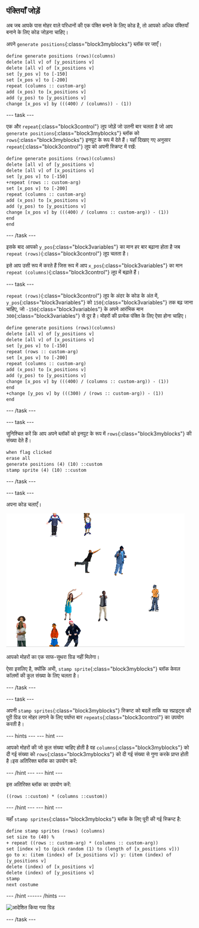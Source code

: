 ## पंक्तियाँ जोड़ें

अब जब आपके पास मोहर वाले परिधानों की एक पंक्ति बनाने के लिए कोड है, तो आपको अधिक पंक्तियाँ बनाने के लिए कोड जोड़ना चाहिए।

अपने `generate positions`{:class="block3myblocks"} ब्लॉक पर जाएँ।

```blocks3
define generate positions (rows)(columns)
delete [all v] of [y_positions v]
delete [all v] of [x_positions v]
set [y_pos v] to [-150]
set [x_pos v] to [-200]
repeat (columns :: custom-arg)
add (x_pos) to [x_positions v]
add (y_pos) to [y_positions v]
change [x_pos v] by (((400) / (columns)) - (1))
```

--- task ---

एक और `repeat`{:class="block3control"} लूप जोड़ें जो उतनी बार चलता है जो आप `generate positions`{:class="block3myblocks"} ब्लॉक को `rows`{:class="block3myblocks"} इनपुट के रूप में देते हैं। यहाँ दिखाए गए अनुसार `repeat`{:class="block3control"} लूप को अपनी स्क्रिप्ट में रखें:

```blocks3
define generate positions (rows)(columns)
delete [all v] of [y_positions v]
delete [all v] of [x_positions v]
set [y_pos v] to [-150]
+repeat (rows :: custom-arg)
set [x_pos v] to [-200]
repeat (columns :: custom-arg)
add (x_pos) to [x_positions v]
add (y_pos) to [y_positions v]
change [x_pos v] by (((400) / (columns :: custom-arg)) - (1))
end
end
```

--- /task ---

इसके बाद आपको `y_pos`{:class="block3variables"} का मान हर बार बढ़ाना होता है जब `repeat (rows)`{:class="block3control"} लूप चलता है।

इसे आप उसी रूप में करते हैं जिस रूप में आप `x_pos`{:class="block3variables"} का मान `repeat (columns)`{:class="block3control"} लूप में बढ़ाते हैं।

--- task ---

`repeat (rows)`{:class="block3control"} लूप के अंदर के कोड के अंत में, `y_pos`{:class="block3variables"} को `150`{:class="block3variables"} तक बढ़ जाना चाहिए, जो `-150`{:class="block3variables"} के अपने आरंभिक मान `300`{:class="block3variables"} से दूर है। मोहरों की प्रत्येक पंक्ति के लिए ऐसा होना चाहिए।

```blocks3
define generate positions (rows)(columns)
delete [all v] of [y_positions v]
delete [all v] of [x_positions v]
set [y_pos v] to [-150]
repeat (rows :: custom-arg)
set [x_pos v] to [-200]
repeat (columns :: custom-arg)
add (x_pos) to [x_positions v]
add (y_pos) to [y_positions v]
change [x_pos v] by (((400) / (columns :: custom-arg)) - (1))
end
+change [y_pos v] by (((300) / (rows :: custom-arg)) - (1))
end
```

--- /task ---

--- task ---

सुनिश्चित करें कि आप अपने ब्लॉकों को इनपुट के रूप में `rows`{:class="block3myblocks"} की संख्या देते हैं।

```blocks3
when flag clicked
erase all
generate positions (4) (10) ::custom
stamp sprite (4) (10) ::custom
```

--- /task ---

--- task ---

अपना कोड चलाएँ।

![मोहरों की गड़बड़ी](images/mess_stamps.png)

आपको मोहरों का एक साफ-सुथरा ग्रिड नहीं मिलेगा।

ऐसा इसलिए है, क्योंकि अभी, `stamp sprite`{:class="block3myblocks"} ब्लॉक केवल कॉलमों की कुल संख्या के लिए चलता है।

--- /task ---

--- task ---

अपनी `stamp sprites`{:class="block3myblocks"} स्क्रिप्ट को बदलें ताकि यह स्प्राइट्स की पूरी ग्रिड पर मोहर लगाने के लिए पर्याप्त बार `repeats`{:class="block3control"} का उपयोग करती है।

--- hints ---
 --- hint ---

आपको मोहरों की जो कुल संख्या चाहिए होती है वह `columns`{:class="block3myblocks"} को दी गई संख्या को `rows`{:class="block3myblocks"} को दी गई संख्या से गुणा करके प्राप्त होती है।इस अतिरिक्त ब्लॉक का उपयोग करें:

--- /hint --- --- hint ---

इस अतिरिक्त ब्लॉक का उपयोग करें:

```blocks3
((rows ::custom) * (columns ::custom))
```

--- /hint --- --- hint ---

यहाँ `stamp sprites`{:class="block3myblocks"} ब्लॉक के लिए पूरी की गई स्क्रिप्ट है:

```blocks3
define stamp sprites (rows) (columns)
set size to (40) %
+ repeat ((rows :: custom-arg) * (columns :: custom-arg))
set [index v] to (pick random (1) to (length of [x_positions v]))
go to x: (item (index) of [x_positions v]) y: (item (index) of [y_positions v]
delete (index) of [x_positions v]
delete (index) of [y_positions v]
stamp
next costume
```

--- /hint ------ /hints ---

![
आदेशित किया गया ग्रिड](images/nice_grid.png)

--- /task ---